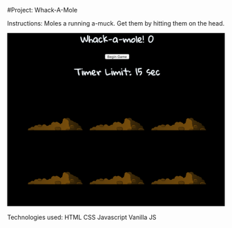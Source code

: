 #Project: Whack-A-Mole


Instructions: Moles a running a-muck. Get them by hitting them on the head.

![preview](https://github.com/pnguye17/project1/blob/master/photos_project1/Screen%20Shot%202019-04-10%20at%209.53.30%20AM.png)






Technologies used:
HTML
CSS
Javascript
Vanilla JS




